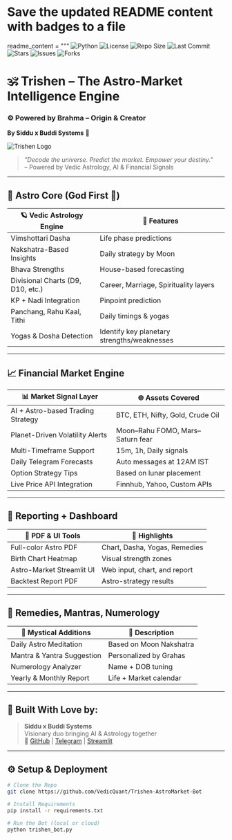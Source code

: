 # Save the updated README content with badges to a file
readme_content = """
![Python](https://img.shields.io/badge/Python-3.10-blue?logo=python)
![License](https://img.shields.io/github/license/VedicQuant/Trishen-AstroMarket-Bot)
![Repo Size](https://img.shields.io/github/repo-size/VedicQuant/Trishen-AstroMarket-Bot)
![Last Commit](https://img.shields.io/github/last-commit/VedicQuant/Trishen-AstroMarket-Bot)
![Stars](https://img.shields.io/github/stars/VedicQuant/Trishen-AstroMarket-Bot?style=social)
![Issues](https://img.shields.io/github/issues/VedicQuant/Trishen-AstroMarket-Bot)
![Forks](https://img.shields.io/github/forks/VedicQuant/Trishen-AstroMarket-Bot?style=social)

# 🕉️ Trishen – The Astro-Market Intelligence Engine
### ⚙️ Powered by **Brahma – Origin & Creator**
**By Siddu x Buddi Systems** 🌌

![Trishen Logo](./assets/logo_trishen.png)

> *"Decode the universe. Predict the market. Empower your destiny."*  
> – Powered by Vedic Astrology, AI & Financial Signals

---

## 🔮 Astro Core (God First 🙏)

| 🪐 Vedic Astrology Engine | 📌 Features |
|--------------------------|-------------|
| Vimshottari Dasha        | Life phase predictions |
| Nakshatra-Based Insights | Daily strategy by Moon |
| Bhava Strengths          | House-based forecasting |
| Divisional Charts (D9, D10, etc.) | Career, Marriage, Spirituality layers |
| KP + Nadi Integration    | Pinpoint prediction |
| Panchang, Rahu Kaal, Tithi | Daily timings & yogas |
| Yogas & Dosha Detection  | Identify key planetary strengths/weaknesses |

---

## 📈 Financial Market Engine

| 📊 Market Signal Layer   | 🌐 Assets Covered |
|--------------------------|------------------|
| AI + Astro-based Trading Strategy | BTC, ETH, Nifty, Gold, Crude Oil |
| Planet-Driven Volatility Alerts   | Moon–Rahu FOMO, Mars–Saturn fear |
| Multi-Timeframe Support | 15m, 1h, Daily signals |
| Daily Telegram Forecasts | Auto messages at 12AM IST |
| Option Strategy Tips     | Based on lunar placement |
| Live Price API Integration | Finnhub, Yahoo, Custom APIs |

---

## 🧾 Reporting + Dashboard

| 🎨 PDF & UI Tools         | 📍 Highlights |
|--------------------------|--------------|
| Full-color Astro PDF     | Chart, Dasha, Yogas, Remedies |
| Birth Chart Heatmap      | Visual strength zones |
| Astro-Market Streamlit UI | Web input, chart, and report |
| Backtest Report PDF      | Astro-strategy results |

---

## 🧘 Remedies, Mantras, Numerology

| 🧿 Mystical Additions      | 🌟 Description |
|---------------------------|----------------|
| Daily Astro Meditation    | Based on Moon Nakshatra |
| Mantra & Yantra Suggestion| Personalized by Grahas |
| Numerology Analyzer       | Name + DOB tuning |
| Yearly & Monthly Report   | Life + Market calendar |

---

## 🧠 Built With Love by:

> **Siddu x Buddi Systems**  
> Visionary duo bringing AI & Astrology together  
> 🚀 [GitHub](https://github.com/AstroTradingBot) | [Telegram](https://t.me/BrahmaAstroBot) | [Streamlit](https://trishen.streamlit.app)

---

## ⚙️ Setup & Deployment

```bash
# Clone the Repo
git clone https://github.com/VedicQuant/Trishen-AstroMarket-Bot

# Install Requirements
pip install -r requirements.txt

# Run the Bot (local or cloud)
python trishen_bot.py
